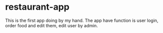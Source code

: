 # restaurant-app
This is the first app doing by my hand. The app have function is user login, order food and edit them, edit user by admin.
